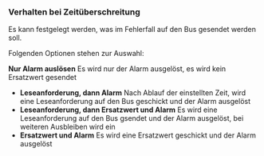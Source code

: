 ﻿### Verhalten bei Zeitüberschreitung

Es kann festgelegt werden, was im Fehlerfall auf den Bus gesendet werden soll.

Folgenden Optionen stehen zur Auswahl:

 **Nur Alarm auslösen** Es wird nur der Alarm ausgelöst, es wird kein Ersatzwert gesendet
- **Leseanforderung, dann Alarm** Nach Ablauf der einstellten Zeit, wird eine Leseanforderung auf den Bus geschickt und der Alarm ausgelöst
- **Leseanforderung, dann Ersatzwert und Alarm** Es wird eine Leseanforderung auf den Bus gsendet und der Alarm ausgelöst, bei weiteren Ausbleiben wird ein
- **Ersatzwert und Alarm** Es wird eine Ersatzwert geschickt und der Alarm ausgelöst

